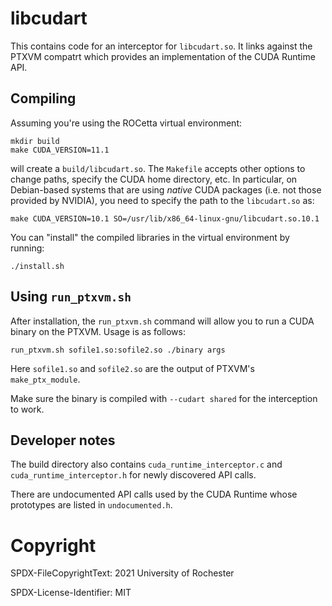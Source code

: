 # libcudart

This contains code for an interceptor for `libcudart.so`. It links
against the PTXVM compatrt which provides an implementation of the
CUDA Runtime API.

## Compiling

Assuming you're using the ROCetta virtual environment:

```
mkdir build
make CUDA_VERSION=11.1
```

will create a `build/libcudart.so`. The `Makefile` accepts other
options to change paths, specify the CUDA home directory, etc. In
particular, on Debian-based systems that are using _native_ CUDA
packages (i.e. not those provided by NVIDIA), you need to specify the
path to the `libcudart.so` as:

```
make CUDA_VERSION=10.1 SO=/usr/lib/x86_64-linux-gnu/libcudart.so.10.1
```

You can "install" the compiled libraries in the virtual environment by running:

```
./install.sh
```

## Using `run_ptxvm.sh`

After installation, the `run_ptxvm.sh` command will allow you to run a
CUDA binary on the PTXVM. Usage is as follows:

```
run_ptxvm.sh sofile1.so:sofile2.so ./binary args
```

Here `sofile1.so` and `sofile2.so` are the output of PTXVM's
`make_ptx_module`.

Make sure the binary is compiled with `--cudart shared` for the
interception to work.

## Developer notes

The build directory also contains `cuda_runtime_interceptor.c` and
`cuda_runtime_interceptor.h` for newly discovered API calls.

There are undocumented API calls used by the CUDA Runtime whose
prototypes are listed in `undocumented.h`.

# Copyright

SPDX-FileCopyrightText: 2021 University of Rochester

SPDX-License-Identifier: MIT


